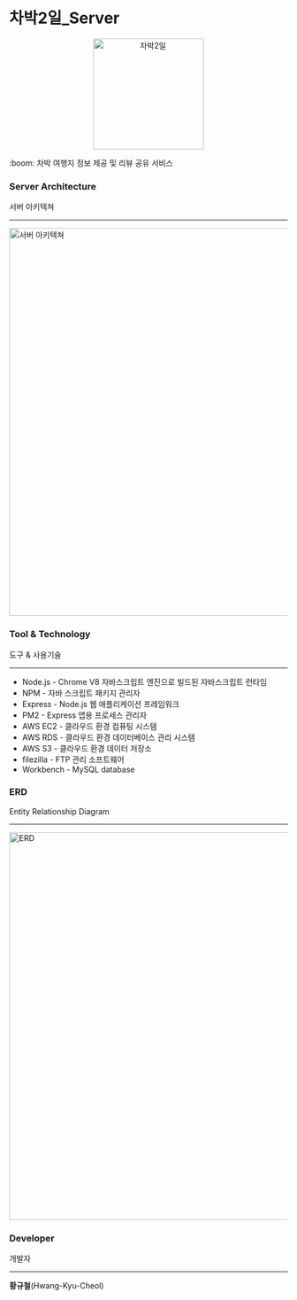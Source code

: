 # 차박2일_Server
<p align="center"><img src="https://user-images.githubusercontent.com/67046364/100994376-dda86080-3599-11eb-8ceb-13450c3bc809.png" alt="차박2일" height="200px"></p>
:boom: 차박 여행지 정보 제공 및 리뷰 공유 서비스


### Server Architecture
서버 아키텍쳐

**********
<img width="700" alt="서버 아키텍쳐" src="https://user-images.githubusercontent.com/67046364/100998643-23b3f300-359f-11eb-8bf7-14bffbe970c9.PNG">


### Tool & Technology
도구 & 사용기술

**********

- Node.js - Chrome V8 자바스크립트 엔진으로 빌드된 자바스크립트 런타임
- NPM - 자바 스크립트 패키지 관리자
- Express - Node.js 웹 애플리케이션 프레임워크
- PM2 - Express 앱용 프로세스 관리자
- AWS EC2 - 클라우드 환경 컴퓨팅 시스템
- AWS RDS - 클라우드 환경 데이터베이스 관리 시스템
- AWS S3 - 클라우드 환경 데이터 저장소
- filezilla - FTP 관리 소프트웨어
- Workbench - MySQL database


### ERD
Entity Relationship Diagram

**********
<img width="700" alt="ERD" src="https://user-images.githubusercontent.com/67046364/101000476-4e9f4680-35a1-11eb-9a6e-b9d255a9330e.PNG">


### Developer

개발자
***********

**황규철**(Hwang-Kyu-Cheol)
